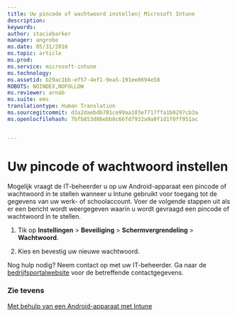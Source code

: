 ```yaml
---
title: Uw pincode of wachtwoord instellen| Microsoft Intune
description: 
keywords: 
author: staciebarker
manager: angrobe
ms.date: 05/31/2016
ms.topic: article
ms.prod: 
ms.service: microsoft-intune
ms.technology: 
ms.assetid: b29ac1bb-ef57-4ef1-9ea5-191ee8694e58
ROBOTS: NOINDEX,NOFOLLOW
ms.reviewer: arnab
ms.suite: ems
translationtype: Human Translation
ms.sourcegitcommit: d3a2daebdb781ce99aa103e7717ffa1b0297cb3a
ms.openlocfilehash: 7bfb853d86ebb8c66fd7932a9a0f1d1f0ff951ac


---
```



# Uw pincode of wachtwoord instellen

Mogelijk vraagt de IT-beheerder u op uw Android-apparaat een pincode of wachtwoord in te stellen wanneer u Intune gebruikt voor toegang tot de gegevens van uw werk- of schoolaccount. Voer de volgende stappen uit als er een bericht wordt weergegeven waarin u wordt gevraagd een pincode of wachtwoord in te stellen.

1.  Tik op **Instellingen** &gt; **Beveiliging** &gt; **Schermvergrendeling** &gt; **Wachtwoord**.

2.  Kies en bevestig uw nieuwe wachtwoord.


Nog hulp nodig? Neem contact op met uw IT-beheerder. Ga naar de [bedrijfsportalwebsite](http://portal.manage.microsoft.com) voor de betreffende contactgegevens.

### Zie tevens
[Met behulp van een Android-apparaat met Intune](using-your-android-device-with-intune.md)



<!--HONumber=Aug16_HO4-->


